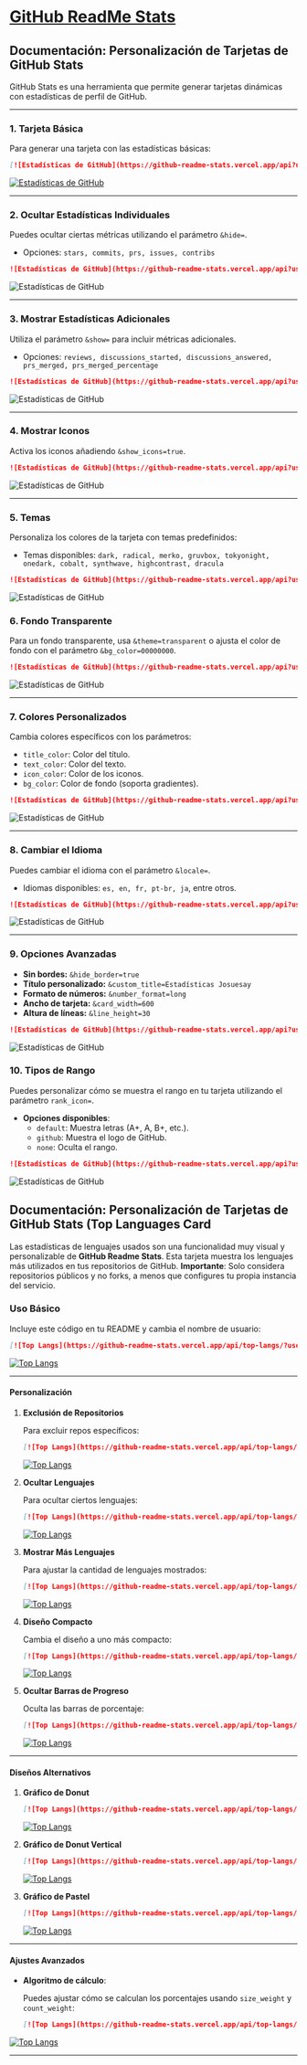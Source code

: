 # [GitHub ReadMe Stats](https://github.com/anuraghazra/github-readme-stats "GitHub Readme Stats")

## Documentación: Personalización de Tarjetas de GitHub Stats

GitHub Stats es una herramienta que permite generar tarjetas dinámicas con estadísticas de perfil de GitHub.

---

### **1. Tarjeta Básica**

Para generar una tarjeta con las estadísticas básicas:

```markdown
[![Estadísticas de GitHub](https://github-readme-stats.vercel.app/api?username=josuesay)](https://github.com/anuraghazra/github-readme-stats)
```

[![Estadísticas de GitHub](https://github-readme-stats.vercel.app/api?username=josuesay)](https://github.com/anuraghazra/github-readme-stats)

---

### **2. Ocultar Estadísticas Individuales**

Puedes ocultar ciertas métricas utilizando el parámetro `&hide=`.

- Opciones: `stars, commits, prs, issues, contribs`

```markdown
![Estadísticas de GitHub](https://github-readme-stats.vercel.app/api?username=josuesay&hide=contribs,prs)
```

![Estadísticas de GitHub](https://github-readme-stats.vercel.app/api?username=josuesay&hide=contribs,prs)

---

### **3. Mostrar Estadísticas Adicionales**

Utiliza el parámetro `&show=` para incluir métricas adicionales.

- Opciones: `reviews, discussions_started, discussions_answered, prs_merged, prs_merged_percentage`

```markdown
![Estadísticas de GitHub](https://github-readme-stats.vercel.app/api?username=josuesay&show=reviews,prs_merged,prs_merged_percentage)
```

![Estadísticas de GitHub](https://github-readme-stats.vercel.app/api?username=josuesay&show=reviews,prs_merged,prs_merged_percentage)

---

### **4. Mostrar Iconos**

Activa los iconos añadiendo `&show_icons=true`.

```markdown
![Estadísticas de GitHub](https://github-readme-stats.vercel.app/api?username=josuesay&show_icons=true)
```

![Estadísticas de GitHub](https://github-readme-stats.vercel.app/api?username=josuesay&show_icons=true)

---

### **5. Temas**

Personaliza los colores de la tarjeta con temas predefinidos:

- Temas disponibles: `dark, radical, merko, gruvbox, tokyonight, onedark, cobalt, synthwave, highcontrast, dracula`

```markdown
![Estadísticas de GitHub](https://github-readme-stats.vercel.app/api?username=josuesay&theme=radical&show_icons=true)
```

![Estadísticas de GitHub](https://github-readme-stats.vercel.app/api?username=josuesay&theme=radical&show_icons=true)

### **6. Fondo Transparente**

Para un fondo transparente, usa `&theme=transparent` o ajusta el color de fondo con el parámetro `&bg_color=00000000`.

```markdown
![Estadísticas de GitHub](https://github-readme-stats.vercel.app/api?username=josuesay&theme=transparent)
```

![Estadísticas de GitHub](https://github-readme-stats.vercel.app/api?username=josuesay&theme=transparent)

---

### **7. Colores Personalizados**

Cambia colores específicos con los parámetros:

- `title_color`: Color del título.
- `text_color`: Color del texto.
- `icon_color`: Color de los iconos.
- `bg_color`: Color de fondo (soporta gradientes).

```markdown
![Estadísticas de GitHub](https://github-readme-stats.vercel.app/api?username=josuesay&title_color=ff5733&text_color=ffffff&icon_color=00ff00&bg_color=45,000000,1e90ff)
```

![Estadísticas de GitHub](https://github-readme-stats.vercel.app/api?username=josuesay&title_color=ff5733&text_color=ffffff&icon_color=00ff00&bg_color=45,000000,1e90ff)

---

### **8. Cambiar el Idioma**

Puedes cambiar el idioma con el parámetro `&locale=`.

- Idiomas disponibles: `es, en, fr, pt-br, ja`, entre otros.

```markdown
![Estadísticas de GitHub](https://github-readme-stats.vercel.app/api?username=josuesay&locale=es)
```

![Estadísticas de GitHub](https://github-readme-stats.vercel.app/api?username=josuesay&locale=es)

---

### **9. Opciones Avanzadas**

- **Sin bordes:** `&hide_border=true`
- **Título personalizado:** `&custom_title=Estadísticas Josuesay`
- **Formato de números:** `&number_format=long`
- **Ancho de tarjeta:** `&card_width=600`
- **Altura de líneas:** `&line_height=30`

```markdown
![Estadísticas de GitHub](https://github-readme-stats.vercel.app/api?username=josuesay&hide_border=true&custom_title=Estadísticas%20Josuesay&line_height=30)
```

![Estadísticas de GitHub](https://github-readme-stats.vercel.app/api?username=josuesay&hide_border=true&custom_title=Estadísticas%20Josuesay&line_height=30)

### **10. Tipos de Rango**

Puedes personalizar cómo se muestra el rango en tu tarjeta utilizando el parámetro `rank_icon=`.

- **Opciones disponibles**:
  - `default`: Muestra letras (A+, A, B+, etc.).
  - `github`: Muestra el logo de GitHub.
  - `none`: Oculta el rango.

```markdown
![Estadísticas de GitHub](https://github-readme-stats.vercel.app/api?username=josuesay&rank_icon=github)
```

![Estadísticas de GitHub](https://github-readme-stats.vercel.app/api?username=josuesay&rank_icon=github)

## Documentación: Personalización de Tarjetas de GitHub Stats (Top Languages Card

Las estadísticas de lenguajes usados son una funcionalidad muy visual y personalizable de **GitHub Readme Stats**. Esta tarjeta muestra los lenguajes más utilizados en tus repositorios de GitHub. **Importante**: Solo considera repositorios públicos y no forks, a menos que configures tu propia instancia del servicio.

### **Uso Básico**

Incluye este código en tu README y cambia el nombre de usuario:

```markdown
[![Top Langs](https://github-readme-stats.vercel.app/api/top-langs/?username=josuesay)](https://github.com/anuraghazra/github-readme-stats)
```

[![Top Langs](https://github-readme-stats.vercel.app/api/top-langs/?username=josuesay)](https://github.com/anuraghazra/github-readme-stats)

---

#### **Personalización**

1. **Exclusión de Repositorios**

   Para excluir repos específicos:

   ```markdown
   [![Top Langs](https://github-readme-stats.vercel.app/api/top-langs/?username=josuesay&exclude_repo=repo1,repo2)](https://github.com/anuraghazra/github-readme-stats)
   ```

   [![Top Langs](https://github-readme-stats.vercel.app/api/top-langs/?username=josuesay&exclude_repo=repo1,repo2)](https://github.com/anuraghazra/github-readme-stats)

2. **Ocultar Lenguajes**

   Para ocultar ciertos lenguajes:

   ```markdown
   [![Top Langs](https://github-readme-stats.vercel.app/api/top-langs/?username=josuesay&hide=lenguaje1,lenguaje2)](https://github.com/anuraghazra/github-readme-stats)
   ```

    [![Top Langs](https://github-readme-stats.vercel.app/api/top-langs/?username=josuesay&hide=html)](https://github.com/anuraghazra/github-readme-stats)

3. **Mostrar Más Lenguajes**

   Para ajustar la cantidad de lenguajes mostrados:

   ```markdown
   [![Top Langs](https://github-readme-stats.vercel.app/api/top-langs/?username=josuesay&langs_count=8)](https://github.com/anuraghazra/github-readme-stats)
   ```

    [![Top Langs](https://github-readme-stats.vercel.app/api/top-langs/?username=josuesay&langs_count=8)](https://github.com/anuraghazra/github-readme-stats)

4. **Diseño Compacto**

   Cambia el diseño a uno más compacto:

   ```markdown
   [![Top Langs](https://github-readme-stats.vercel.app/api/top-langs/?username=josuesay&layout=compact)](https://github.com/anuraghazra/github-readme-stats)
   ```

    [![Top Langs](https://github-readme-stats.vercel.app/api/top-langs/?username=josuesay&layout=compact)](https://github.com/anuraghazra/github-readme-stats)

5. **Ocultar Barras de Progreso**

   Oculta las barras de porcentaje:

   ```markdown
   [![Top Langs](https://github-readme-stats.vercel.app/api/top-langs/?username=josuesay&hide_progress=true)](https://github.com/anuraghazra/github-readme-stats)
   ```

   [![Top Langs](https://github-readme-stats.vercel.app/api/top-langs/?username=josuesay&hide_progress=true)](https://github.com/anuraghazra/github-readme-stats)

---

#### **Diseños Alternativos**

1. **Gráfico de Donut**

   ```markdown
   [![Top Langs](https://github-readme-stats.vercel.app/api/top-langs/?username=josuesay&layout=donut)](https://github.com/anuraghazra/github-readme-stats)
   ```

   [![Top Langs](https://github-readme-stats.vercel.app/api/top-langs/?username=josuesay&layout=donut)](https://github.com/anuraghazra/github-readme-stats)

2. **Gráfico de Donut Vertical**

   ```markdown
   [![Top Langs](https://github-readme-stats.vercel.app/api/top-langs/?username=josuesay&layout=donut-vertical)](https://github.com/anuraghazra/github-readme-stats)
   ```

   [![Top Langs](https://github-readme-stats.vercel.app/api/top-langs/?username=josuesay&layout=donut-vertical)](https://github.com/anuraghazra/github-readme-stats)

3. **Gráfico de Pastel**

   ```markdown
   [![Top Langs](https://github-readme-stats.vercel.app/api/top-langs/?username=josuesay&layout=pie)](https://github.com/anuraghazra/github-readme-stats)
   ```

   [![Top Langs](https://github-readme-stats.vercel.app/api/top-langs/?username=josuesay&layout=pie)](https://github.com/anuraghazra/github-readme-stats)

---

#### **Ajustes Avanzados**

- **Algoritmo de cálculo**:  
  
  Puedes ajustar cómo se calculan los porcentajes usando `size_weight` y `count_weight`:

  ```markdown
  [![Top Langs](https://github-readme-stats.vercel.app/api/top-langs/?username=josuesay&size_weight=0.5&count_weight=0.5)](https://github.com/anuraghazra/github-readme-stats)
  ```

[![Top Langs](https://github-readme-stats.vercel.app/api/top-langs/?username=josuesay&size_weight=0.5&count_weight=0.5)](https://github.com/anuraghazra/github-readme-stats)

---
